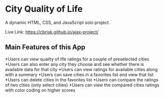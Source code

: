 # City Quality of Life

A dynamic HTML, CSS, and JavaScript solo project.

Live Link: https://cbrisk.github.io/ajax-project/

## Main Features of this App

*Users can view quality of life ratings for a couple of preselected cities
*Users can also enter any city they choose and see whether there is available data for that city
*Users can view ratings for available cities along with a summary
*Users can save cities in a favorites list and view that list
*Users can delete cities in the favorites list
*Users can compare the ratings of two cities (only select cities)
*Users can view the compared cities ratings with color coding on higher scores
